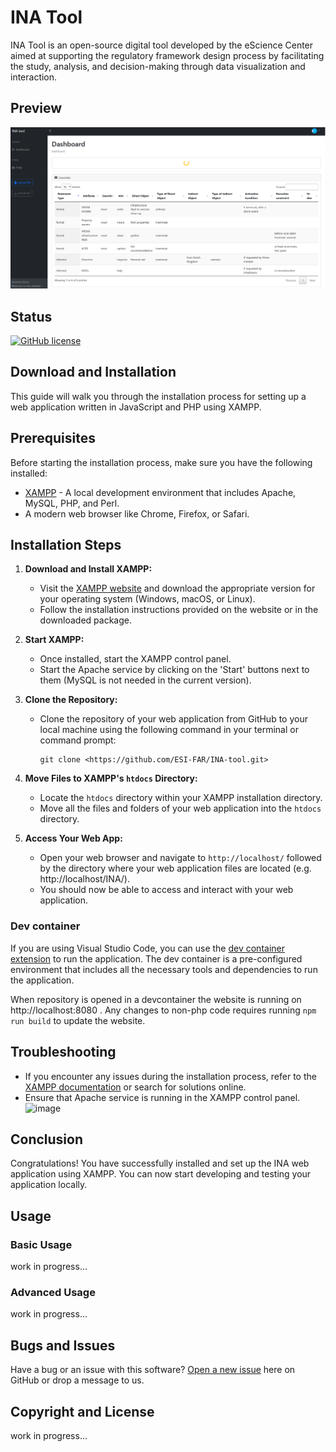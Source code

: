 # INA Tool

INA Tool is an open-source digital tool developed by the eScience Center aimed at supporting the regulatory framework design process by facilitating the study, analysis, and decision-making through data visualization and interaction.

## Preview

![INA](assets/img/preview.PNG)

## Status

[![GitHub license](https://img.shields.io/badge/license-MIT-blue.svg)](https://raw.githubusercontent.com/StartBootstrap/startbootstrap-sb-admin/master/LICENSE)

## Download and Installation

This guide will walk you through the installation process for setting up a web application written in JavaScript and PHP using XAMPP.

## Prerequisites

Before starting the installation process, make sure you have the following installed:

- [XAMPP](https://www.apachefriends.org/index.html) - A local development environment that includes Apache, MySQL, PHP, and Perl.
- A modern web browser like Chrome, Firefox, or Safari.

## Installation Steps

1. **Download and Install XAMPP:**
   - Visit the [XAMPP website](https://www.apachefriends.org/index.html) and download the appropriate version for your operating system (Windows, macOS, or Linux).
   - Follow the installation instructions provided on the website or in the downloaded package.

2. **Start XAMPP:**
   - Once installed, start the XAMPP control panel.
   - Start the Apache service by clicking on the 'Start' buttons next to them (MySQL is not needed in the current version).

3. **Clone the Repository:**
   - Clone the repository of your web application from GitHub to your local machine using the following command in your terminal or command prompt:
     ```
     git clone <https://github.com/ESI-FAR/INA-tool.git>
     ```
   
4. **Move Files to XAMPP's `htdocs` Directory:**
   - Locate the `htdocs` directory within your XAMPP installation directory.
   - Move all the files and folders of your web application into the `htdocs` directory.

5. **Access Your Web App:**
   - Open your web browser and navigate to `http://localhost/` followed by the directory where your web application files are located (e.g. http://localhost/INA/).
   - You should now be able to access and interact with your web application.

### Dev container

If you are using Visual Studio Code, you can use the [dev container extension](https://marketplace.visualstudio.com/items?itemName=ms-vscode-remote.remote-containers) to run the application. The dev container is a pre-configured environment that includes all the necessary tools and dependencies to run the application.

When repository is opened in a devcontainer the website is running on http://localhost:8080 .
Any changes to non-php code requires running `npm run build` to update the website.

## Troubleshooting

- If you encounter any issues during the installation process, refer to the [XAMPP documentation](https://www.apachefriends.org/documentation.html) or search for solutions online.
- Ensure that Apache service is running in the XAMPP control panel.
![image](https://github.com/ESI-FAR/INA-tool/assets/150127923/bdeec688-1cae-4152-9b19-ab1b3b2375cd)

## Conclusion

Congratulations! You have successfully installed and set up the INA web application using XAMPP. You can now start developing and testing your application locally.

## Usage

### Basic Usage

work in progress...


### Advanced Usage

work in progress...

## Bugs and Issues

Have a bug or an issue with this software? [Open a new issue](https://github.com/ESI-FAR/INA-tool/issues) here on GitHub or drop a message to us.


## Copyright and License

work in progress...
